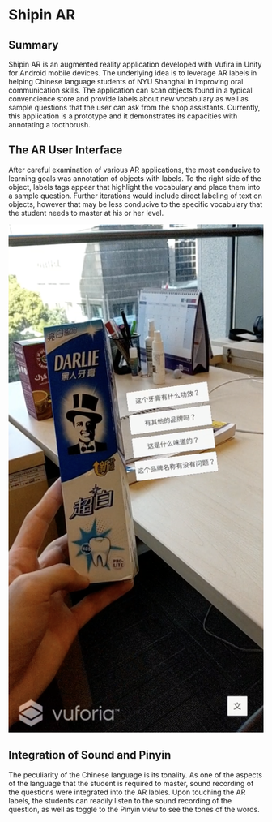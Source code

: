 # Shipin AR

## Summary
Shipin AR is an augmented reality application developed with Vufira in Unity for Android mobile devices. The underlying idea is to leverage AR labels in helping Chinese language students of NYU Shanghai in improving oral communication skills. The application can scan objects found in a typical convencience store and provide labels about new vocabulary as well as sample questions that the user can ask from the shop assistants. Currently, this application is a prototype and it demonstrates its capacities with annotating a toothbrush.

## The AR User Interface
After careful examination of various AR applications, the most conducive to learning goals was annotation of objects with labels. To the right side of the object, labels tags appear that highlight the vocabulary and place them into a sample question. Further iterations would include direct labeling of text on objects, however that may be less conducive to the specific vocabulary that the student needs to master at his or her level.

![Screenshot of Shipin](shipin1.png)

## Integration of Sound and Pinyin
The peculiarity of the Chinese language is its tonality. As one of the aspects of the language that the student is required to master, sound recording of the questions were integrated into the AR lables. Upon touching the AR labels, the students can readily listen to the sound recording of the question, as well as toggle to the Pinyin view to see the tones of the words.

